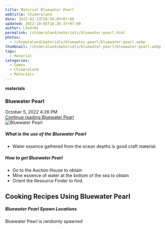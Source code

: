 ```yaml
---
title: Material Bluewater Pearl
webtitle: Chimeraland
date: 2022-01-13T16:56:03+07:00
updated: 2022-10-05T16:26:37+07:00
author: L3n4r0x
permalink: /chimeraland/materials/bluewater-pearl.html
photos:
  - /chimeraland/materials/bluewater-pearl/bluewater-pearl.webp
thumbnail: /chimeraland/materials/bluewater-pearl/bluewater-pearl.webp
tags:
  - Material
categories:
  - Games
  - Chimeraland
  - Materials
---
```


<section id="bootstrap-wrapper">
  <link
    rel="stylesheet"
    href="https://cdn.statically.io/gh/dimaslanjaka/Web-Manajemen/40ac3225/css/bootstrap-4.5-wrapper.css"
  />
  <div
    class="row g-0 border rounded overflow-hidden flex-md-row mb-4 shadow-sm position-relative"
  >
    <div class="col p-4 d-flex flex-column position-static">
      <strong class="d-inline-block mb-2 text-success">materials</strong>
      <h3 class="mb-0">Bluewater Pearl</h3>
      <div class="mb-1 text-muted">October 5, 2022 4:26 PM</div>
      <a
        href="/chimeraland/materials/bluewater-pearl.html"
        class="stretched-link d-none"
        >Continue reading Bluewater Pearl</a
      >
    </div>
    <div class="col-auto d-none d-lg-block">
      <img
        src="/chimeraland/materials/bluewater-pearl/bluewater-pearl.webp"
        alt="Bluewater Pearl"
      />
    </div>
  </div>
  <div class="row">
    <div class="col-lg-6 col-12 mb-2">
      <div class="card">
        <div class="card-body">
          <h5 class="card-title">What is the use of the Bluewater Pearl</h5>
          <div class="card-text">
            <ul>
              <li>
                Water essence gathered from the ocean depths is good craft
                material.
              </li>
            </ul>
          </div>
        </div>
      </div>
    </div>
    <div class="col-lg-6 col-12 mb-2">
      <div class="card">
        <div class="card-body">
          <h5 class="card-title">How to get Bluewater Pearl</h5>
          <div class="card-text">
            <ul>
              <li>Go to the Auction House to obtain</li>
              <li>Mine essence of water at the bottom of the sea to obtain</li>
              <li>Orient the Resource Finder to find.</li>
            </ul>
          </div>
        </div>
      </div>
    </div>
    <div class="col-lg-6 col-12 mb-2">
      <h2 id="cookable">Cooking Recipes Using Bluewater Pearl</h2>
    </div>
    <div class="col-12 mb-2">
      <h5>Bluewater Pearl Spawn Locations</h5>
      <p>Bluewater Pearl is randomly spawned</p>
    </div>
  </div>
</section>